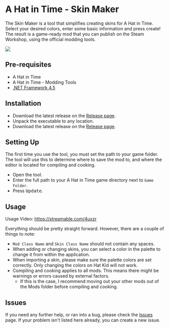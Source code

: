 # A Hat in Time - Skin Maker

The Skin Maker is a tool that simplifies creating skins for A Hat in Time. Select your desired colors, enter some basic information and press create!  
The result is a game-ready mod that you can publish on the Steam Workshop, using the official modding tools.

![](https://i.imgur.com/XzjYWVP.png)

## Pre-requisites

* A Hat in Time
* A Hat in Time - Modding Tools
* [.NET Framework 4.5](https://www.microsoft.com/en-us/download/details.aspx?id=30653)

## Installation

* Download the latest release on the [Release page](https://github.com/Silverfeelin/AHIT-SkinMaker/releases).
* Unpack the executable to any location.
* Download the latest release on the [Release page](https://github.com/Silverfeelin/AHIT-SkinMaker/releases).

## Setting Up

The first time you use the tool, you must set the path to your game folder. The tool will use this to determine where to save the mod to, and where the editor is located for compiling and cooking.

* Open the tool.
* Enter the full path to your A Hat in Time game directory next to `Game Folder`.
* Press <kbd>Update</kbd>.

## Usage

Usage Video: https://streamable.com/4uxzr

Everything should be pretty straight forward. However, there are a couple of things to note:

* `Mod Class Name` and `Skin Class Name` should not contain any spaces.
* When adding or changing skins, you can select a color in the palette to change it from within the application.
* When importing a skin, please make sure the palette colors are set correctly. Only changing the colors on Hat Kid will not work.
* Compiling and cooking applies to all mods. This means there might be warnings or errors caused by external factors.
  * If this is the case, I recommend moving out your other mods out of the Mods folder before compiling and cooking.

## Issues

If you need any further help, or ran into a bug, please check the [Issues](https://github.com/Silverfeelin/AHIT-SkinMaker/issues) page. If your problem isn't listed here already, you can create a new issue.